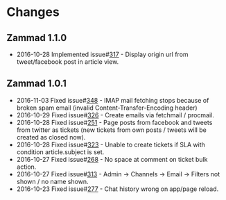 # Changes

## Zammad 1.1.0
 - 2016-10-28 Implemented issue#[317](https://github.com/zammad/zammad/issues/317) - Display origin url from tweet/facebook post in article view.

## Zammad 1.0.1
 - 2016-11-03 Fixed issue#[348](https://github.com/zammad/zammad/issues/348) - IMAP mail fetching stops because of broken spam email (invalid Content-Transfer-Encoding header)
 - 2016-10-29 Fixed issue#[326](https://github.com/zammad/zammad/issues/326) - Create emails via fetchmail / procmail.
 - 2016-10-28 Fixed issue#[251](https://github.com/zammad/zammad/issues/251) - Page posts from facebook and tweets from twitter as tickets (new tickets from own posts / tweets will be created as closed now).
 - 2016-10-28 Fixed issue#[323](https://github.com/zammad/zammad/issues/323) - Unable to create tickets if SLA with condition article.subject is set.
 - 2016-10-27 Fixed issue#[268](https://github.com/zammad/zammad/issues/268) - No space at comment on ticket bulk action.
 - 2016-10-27 Fixed issue#[313](https://github.com/zammad/zammad/issues/313) - Admin -> Channels -> Email -> Filters not shown / no name shown.
 - 2016-10-23 Fixed issue#[277](https://github.com/zammad/zammad/issues/277) - Chat history wrong on app/page reload.

